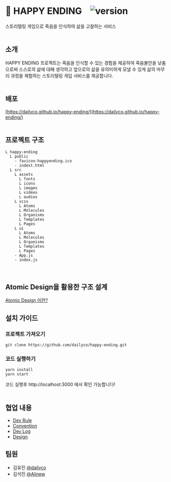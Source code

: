 # 🥀 HAPPY ENDINGㅤ![version](https://img.shields.io/badge/version-v1.0.0-blue)
스토리텔링 게임으로 죽음을 인식하여 삶을 고찰하는 서비스
<br/><br/>

## 소개
HAPPY ENDING 프로젝트는 죽음을 인식할 수 있는 경험을 제공하여 죽음불안을 낮춤으로써 스스로의 삶에 대해 생각하고 앞으로의 삶을 유의미하게 모낼 수 있게 삶의 마무리 과정을 체험하는 스토리텔링 게임 서비스를 제공합니다.
<br/><br/>

## 배포
[https://dailyco.github.io/happy-ending/](https://dailyco.github.io/happy-ending/)
<br/><br/>

## 프로젝트 구조
```
L happy-ending
  L public
    - favicon-happyending.ico
    - indext.html
  L src
    L assets
      L fonts
      L icons
      L images
      L videos
      L audios
    L scss
      L Atoms
      L Molecules
      L Organisms
      L Templates
      L Pages
    L ui
      L Atoms
      L Molecules
      L Organisms
      L Templates
      L Pages
    - App.js
    - index.js
```
<br/>

## Atomic Design을 활용한 구조 설계
[Atomic Design 이란?](https://github.com/dailyco/happy-ending/wiki/%F0%9F%8F%97-Atomic-Design)

## 설치 가이드
### 프로젝트 가져오기
```
git clone https://github.com/dailyco/happy-ending.git
```
### 코드 실행하기
```
yarn install
yarn start
```
코드 실행후 http://localhost:3000 에서 확인 가능합니다!
<br/><br/>

## 협업 내용
* [Dev Rule](https://github.com/dailyco/happy-ending/wiki/🤙🏻-Dev-Rule)
* [Convention](https://github.com/dailyco/happy-ending/wiki/✨-Convention)
* [Dev Log]()
* [Design]()

## 

## 팀원
- 김유진 [@dailyco](https://github.com/dailyco)
- 김석진 [@Alinew](https://github.com/SukJinKim)

